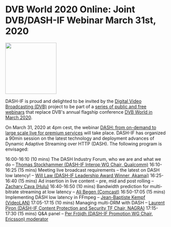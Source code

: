 
# DVB World 2020 Online: Joint DVB/DASH-IF Webinar March 31st, 2020 

<a href="https://dvb.org/webinar/webinar-dash-from-on-demand-to-large-scale-live-for-premium-services/" target="_blank" rel="noopener noreferrer"><img height="160px"  src="https://dashif.org/img/dvbworld2020_blue_642x428.png" alt="" /></a>
 
DASH-IF is proud and delighted to be invited by the <a href="http://www.dvb.org">Digital Video Broadcasting (DVB)</a> project to be part of a <a href="https://dvb.org/news-events/webinars"> series of public and free webinars</a> that replace DVB's annual flagship conference <a href="http://www.dvb.org">DVB World in March 2020</a>.

On March 31, 2020 at 4pm cest, the webinar <a href="https://dvb.org/webinar/webinar-dash-from-on-demand-to-large-scale-live-for-premium-services/">DASH: from on-demand to large scale live for premium services</a> will take place. DASH-IF has organized a 90min session on the latest technology and deployment advances of Dynamic Adaptive Streaming over HTTP (DASH). The following program is envisaged:

16:00-16:10 (10 mins)	The DASH Industry Forum, who we are and what we do – <a href="https://www.linkedin.com/in/stockhammer">Thomas Stockhammer (DASH-IF Interop WG Chair, Qualcomm)</a>
16:10-16:25 (15 mins)	Meeting live broadcast requirements – the latest on DASH low latency! – <a href="https://www.linkedin.com/in/wilaw/">Will Law (DASH-IF Leadership Award Winner, Akamai)</a>
16:25-16:40 (15 mins)	Ad insertion in live content – pre, mid and post rolling – <a href="https://www.linkedin.com/in/zachary-cava-73a99b45/">Zachary Cava (Hulu)</a>
16:40-16:50 (10 mins)	Bandwidth prediction for multi-bitrate streaming at low latency – <a href="https://www.linkedin.com/in/acbegen/">Ali Begen (Comcast)</a>
16:50-17:05 (15 mins)	Implementing DASH low latency in FFmpeg – <a href="https://www.linkedin.com/in/jbkempf/">Jean-Baptiste Kempf (VideoLAN)</a>
17:05-17:15 (10 mins)	Managing multi-DRM with DASH – <a href="https://www.linkedin.com/in/laurentpiron/">Laurent Piron (DASH-IF Content Protection and Security TF Chair, NAGRA)</a>
17:15-17:30 (15 mins)	Q&A panel – <a href="https://www.linkedin.com/in/per-frojdh/">Per Fröjdh (DASH-IF Promotion WG Chair, Ericsson) moderator</a>
